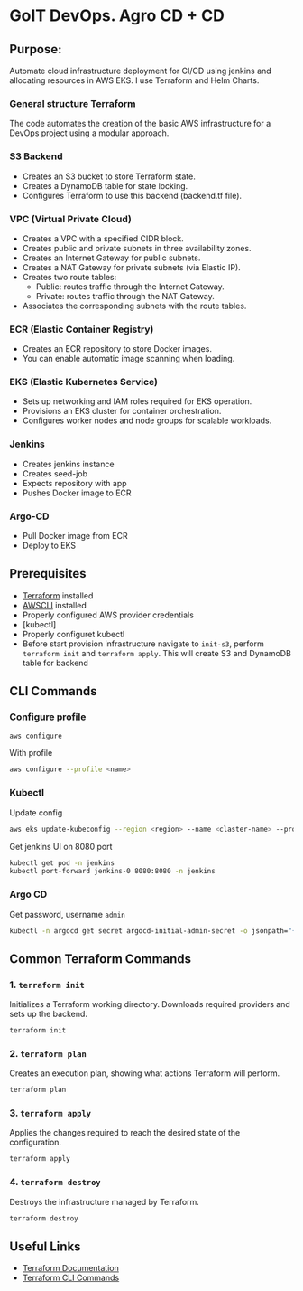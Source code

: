 # GoIT DevOps. Agro CD + CD

## Purpose:
Automate cloud infrastructure deployment for CI/CD using jenkins and allocating resources in AWS EKS. 
I use Terraform and Helm Charts.

### General structure Terraform
The code automates the creation of the basic AWS infrastructure for a DevOps project using a modular approach.

### S3 Backend
* Creates an S3 bucket to store Terraform state.
* Creates a DynamoDB table for state locking.
* Configures Terraform to use this backend (backend.tf file).
### VPC (Virtual Private Cloud)
* Creates a VPC with a specified CIDR block.
* Creates public and private subnets in three availability zones.
* Creates an Internet Gateway for public subnets.
* Creates a NAT Gateway for private subnets (via Elastic IP).
* Creates two route tables:
    * Public: routes traffic through the Internet Gateway.
    * Private: routes traffic through the NAT Gateway.
* Associates the corresponding subnets with the route tables.

### ECR (Elastic Container Registry)
* Creates an ECR repository to store Docker images.
* You can enable automatic image scanning when loading.

### EKS (Elastic Kubernetes Service)
* Sets up networking and IAM roles required for EKS operation.
* Provisions an EKS cluster for container orchestration.
* Configures worker nodes and node groups for scalable workloads.

### Jenkins
* Creates jenkins instance
* Creates seed-job
* Expects repository with app
* Pushes Docker image to ECR

### Argo-CD
* Pull Docker image from ECR
* Deploy to EKS

## Prerequisites

- [Terraform](https://www.terraform.io/downloads.html) installed
- [AWSCLI](https://docs.aws.amazon.com/cli/latest/userguide/getting-started-install.html) installed
- Properly configured AWS provider credentials
- [kubectl]
- Properly configuret kubectl
- Before start provision infrastructure navigate to `init-s3`, perform `terraform init` and `terraform apply`. This will create S3 and DynamoDB table for backend


## CLI Commands

### Configure profile

```sh
aws configure
```

With profile
```sh
aws configure --profile <name>
```

### Kubectl
Update config
```sh
aws eks update-kubeconfig --region <region> --name <claster-name> --profile <profile>
```
Get jenkins UI on 8080 port
```sh
kubectl get pod -n jenkins
kubectl port-forward jenkins-0 8080:8080 -n jenkins
```

### Argo CD
Get password, username `admin`
```sh
kubectl -n argocd get secret argocd-initial-admin-secret -o jsonpath="{.data.password}" | base64 -d
```

## Common Terraform Commands

### 1. `terraform init`
Initializes a Terraform working directory. Downloads required providers and sets up the backend.

```sh
terraform init
```

### 2. `terraform plan`
Creates an execution plan, showing what actions Terraform will perform.

```sh
terraform plan
```

### 3. `terraform apply`
Applies the changes required to reach the desired state of the configuration.

```sh
terraform apply
```

### 4. `terraform destroy`
Destroys the infrastructure managed by Terraform.

```sh
terraform destroy
```

## Useful Links

- [Terraform Documentation](https://www.terraform.io/docs)
- [Terraform CLI Commands](https://developer.hashicorp.com/terraform/cli/commands)
